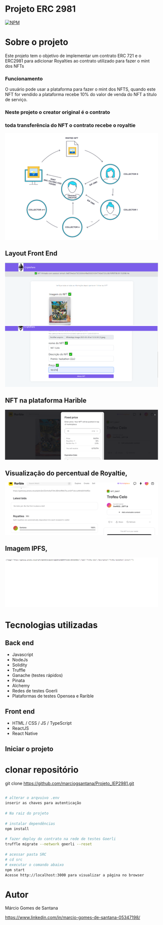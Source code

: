 # Projeto ERC 2981
[![NPM](https://img.shields.io/npm/l/react)](https://github.com/marciogsantana/hackathon_celo/blob/main/LICENCE) 

# Sobre o projeto

Este projeto tem o objetivo de implementar um contrato
ERC 721 e o ERC2981 para adicionar Royalties ao contrato 
utilizado para fazer o mint dos NFTs 


### Funcionamento

O usuário pode usar a plataforma para fazer o mint dos NFTS,
quando este NFT for vendido a plataforma recebe 10% do valor
de venda do NFT a titulo de serviço.

### Neste projeto o creator original é o contrato 
### toda transferência do NFT o contrato recebe o royaltie
![contrato](https://github.com/marciogsantana/imagens/blob/main/Blog_inline_-_NFT_Royalty_Standard__1_.png)  

## Layout Front End
![Front1](https://github.com/marciogsantana/imagens/blob/main/imagem_trofeu.png) ![Front 2](https://github.com/marciogsantana/imagens/blob/main/imagem_front_nft_2.png)


## NFT na plataforma Harible
![harible](https://github.com/marciogsantana/imagens/blob/main/imagem_royaltes_taxa.png)  

## Visualização  do percentual de Royaltie,
![harible_](https://github.com/marciogsantana/imagens/blob/main/imagem_royaltes_taxa_2.png)  

## Imagem IPFS,
![IPFS Imaggem](https://github.com/marciogsantana/imagens/blob/main/Metadados.png)  


# Tecnologias utilizadas
## Back end
- Javascript
- NodeJs
- Solidity
- Truffle
- Ganache (testes rápidos)
- Pinata
- Alchemy
- Redes de testes Goerli
- Plataformas de testes Opensea e Rarible
## Front end
- HTML / CSS / JS / TypeScript
- ReactJS
- React Native
## Iniciar o projeto

# clonar repositório
git clone https://github.com/marciogsantana/Projeto_IEP2981.git

```bash

# alterar o arqvuivo .env
inserir as chaves para autenticação

# Na raiz do projeto

# instalar dependências
npm install

# fazer deploy do contrato na rede de testes Goerli
truffle migrate --network goerli --reset

# acessar pasta SRC
# cd src
# executar o comando abaixo
npm start
Acesse http://localhost:3000 para visualizar a página no browser
```

# Autor

Márcio Gomes de Santana

https://www.linkedin.com/in/marcio-gomes-de-santana-05347198/
